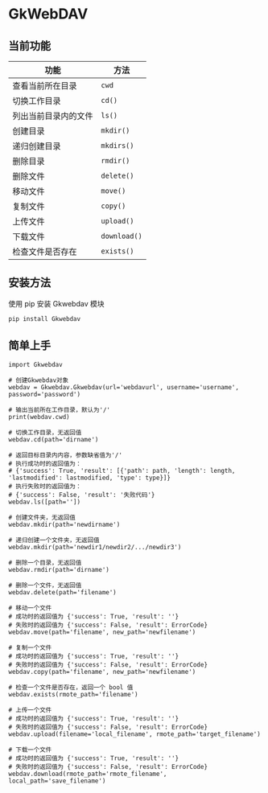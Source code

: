 GkWebDAV
======================= 

## 当前功能
|功能|方法|
|---|---|
|查看当前所在目录|```cwd```|
|切换工作目录|```cd()```|
|列出当前目录内的文件|```ls()```|
|创建目录|```mkdir()```|
|递归创建目录|```mkdirs()```|
|删除目录|```rmdir()```|
|删除文件|```delete()```|
|移动文件|```move()```|
|复制文件|```copy()```|
|上传文件|```upload()```|
|下载文件|```download()```|
|检查文件是否存在|```exists()```|


## 安装方法
  
使用 pip 安装 Gkwebdav 模块  
```
pip install Gkwebdav
```  

## 简单上手
```
import Gkwebdav

# 创建Gkwebdav对象
webdav = Gkwebdav.Gkwebdav(url='webdavurl', username='username', password='password')

# 输出当前所在工作目录，默认为'/'
print(webdav.cwd)

# 切换工作目录，无返回值
webdav.cd(path='dirname')

# 返回目标目录内内容，参数缺省值为'/'
# 执行成功时的返回值为：
# {'success': True, 'result': [{'path': path, 'length': length, 'lastmodified': lastmodified, 'type': type}]}
# 执行失败时的返回值为：
# {'success': False, 'result': '失败代码'}
webdav.ls([path=''])

# 创建文件夹，无返回值
webdav.mkdir(path='newdirname')

# 递归创建一个文件夹，无返回值
webdav.mkdir(path='newdir1/newdir2/.../newdir3')

# 删除一个目录，无返回值
webdav.rmdir(path='dirname')

# 删除一个文件，无返回值
webdav.delete(path='filename')

# 移动一个文件
# 成功时的返回值为 {'success': True, 'result': ''}
# 失败时的返回值为 {'success': False, 'result': ErrorCode}
webdav.move(path='filename', new_path='newfilename')

# 复制一个文件
# 成功时的返回值为 {'success': True, 'result': ''}
# 失败时的返回值为 {'success': False, 'result': ErrorCode}
webdav.copy(path='filename', new_path='newfilename')

# 检查一个文件是否存在，返回一个 bool 值
webdav.exists(rmote_path='filename')

# 上传一个文件
# 成功时的返回值为 {'success': True, 'result': ''}
# 失败时的返回值为 {'success': False, 'result': ErrorCode}
webdav.upload(filename='local_filename', rmote_path='target_filename')

# 下载一个文件
# 成功时的返回值为 {'success': True, 'result': ''}
# 失败时的返回值为 {'success': False, 'result': ErrorCode}
webdav.download(rmote_path='rmote_filename', local_path='save_filename')
```
